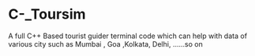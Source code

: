 # C-_Toursim
A full C++ Based tourist guider terminal code which can help with data of various city such as Mumbai , Goa ,Kolkata, Delhi, ......so on
